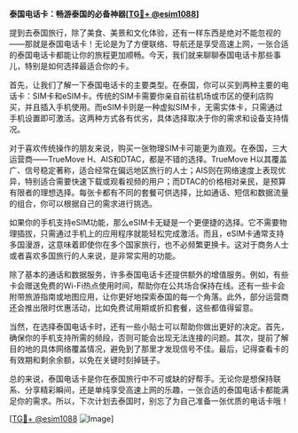 **泰国电话卡：畅游泰国的必备神器[[TG💪+ @esim1088](https://t.me/s/esim1088)]**

提到去泰国旅行，除了美食、美景和文化体验，还有一样东西是绝对不能忽视的——那就是泰国电话卡！无论是为了方便联络、导航还是享受高速上网，一张合适的泰国电话卡都能让你的旅程更加顺畅。今天，我们就来聊聊泰国电话卡那些事儿，特别是如何选择最适合你的卡。

首先，让我们了解一下泰国电话卡的主要类型。在泰国，你可以买到两种主要的电话卡：SIM卡和eSIM卡。传统的SIM卡需要你亲自前往机场或市区的便利店购买，并且插入手机使用。而eSIM卡则是一种虚拟SIM卡，无需实体卡，只需通过手机设置即可激活。这两种方式各有优劣，具体选择取决于你的需求和设备支持情况。

对于喜欢传统操作的朋友来说，购买一张物理SIM卡可能更为直观。在泰国，三大运营商——TrueMove H、AIS和DTAC，都是不错的选择。TrueMove H以其覆盖广、信号稳定著称，适合经常在偏远地区旅行的人士；AIS则在网络速度上表现优异，特别适合需要快速下载或观看视频的用户；而DTAC的价格相对亲民，是预算有限者的理想选择。每张卡都有不同的套餐可供选择，比如通话、短信和数据流量的组合，你可以根据自己的需求进行挑选。

如果你的手机支持eSIM功能，那么eSIM卡无疑是一个更便捷的选择。它不需要物理插拔，只需通过手机上的应用程序就能轻松完成激活。而且，eSIM卡通常支持多国漫游，这意味着即使你在多个国家旅行，也不必频繁更换卡。这对于商务人士或者喜欢多国旅行的人来说，是非常实用的功能。

除了基本的通话和数据服务，许多泰国电话卡还提供额外的增值服务。例如，有些卡会赠送免费的Wi-Fi热点使用时间，帮助你在公共场合保持在线。还有一些卡会附带旅游指南或地图应用，让你更好地探索泰国的每一个角落。此外，部分运营商还会推出限时优惠活动，比如免费试用期或折扣套餐，这些都值得留意。

当然，在选择泰国电话卡时，还有一些小贴士可以帮助你做出更好的决定。首先，确保你的手机支持所需的频段，否则可能会出现无法连接的问题。其次，提前了解目的地的具体网络覆盖情况，避免到了那里才发现信号不佳。最后，记得查看卡的有效期和剩余余额，以免在关键时刻掉链子。

总的来说，泰国电话卡是你在泰国旅行中不可或缺的好帮手。无论你是想保持联系、分享精彩瞬间，还是单纯享受高速上网的乐趣，一张合适的泰国电话卡都能满足你的需求。所以，下次计划去泰国时，别忘了为自己准备一张优质的电话卡哦！

[[TG💪+ @esim1088](https://t.me/s/esim1088) ![Image](https://i.postimg.cc/4NQfJmqS/Snipaste-2025-05-13-00-14-12.png)]